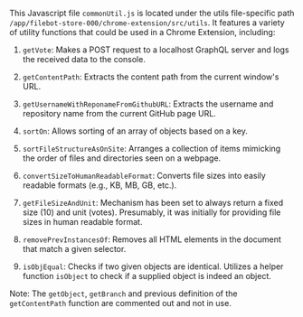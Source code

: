 This Javascript file `commonUtil.js` is located under the utils file-specific path `/app/filebot-store-000/chrome-extension/src/utils`. It features a variety of utility functions that could be used in a Chrome Extension, including:

1. `getVote`: Makes a POST request to a localhost GraphQL server and logs the received data to the console.

2. `getContentPath`: Extracts the content path from the current window's URL.

3. `getUsernameWithReponameFromGithubURL`: Extracts the username and repository name from the current GitHub page URL.

4. `sortOn`: Allows sorting of an array of objects based on a key.

5. `sortFileStructureAsOnSite`: Arranges a collection of items mimicking the order of files and directories seen on a webpage. 

6. `convertSizeToHumanReadableFormat`: Converts file sizes into easily readable formats (e.g., KB, MB, GB, etc.). 

7. `getFileSizeAndUnit`: Mechanism has been set to always return a fixed size (10) and unit (votes). Presumably, it was initially for providing file sizes in human readable format.

8. `removePrevInstancesOf`: Removes all HTML elements in the document that match a given selector.

9. `isObjEqual`: Checks if two given objects are identical. Utilizes a helper function `isObject` to check if a supplied object is indeed an object.

Note: The `getObject`, `getBranch` and previous definition of the `getContentPath` function are commented out and not in use.
